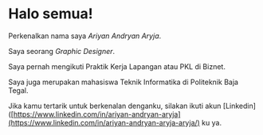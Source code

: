 # Halo semua! 

Perkenalkan nama saya *Ariyan Andryan Aryja*.<br>

Saya seorang *Graphic Designer*.<br>

Saya pernah mengikuti Praktik Kerja Lapangan atau PKL di Biznet.<br>

Saya juga merupakan mahasiswa Teknik Informatika di Politeknik Baja Tegal.<br>

Jika kamu tertarik untuk berkenalan denganku, silakan ikuti akun [Linkedin]([https://www.linkedin.com/in/ariyan-andryan-aryja](https://www.linkedin.com/in/ariyan-andryan-aryja-aryja/) ku ya.
